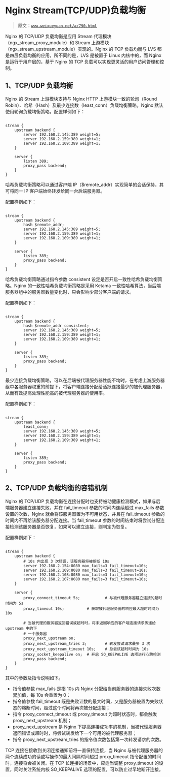 # Nginx Stream(TCP/UDP)负载均衡

> 原文：[`www.weixueyuan.net/a/790.html`](http://www.weixueyuan.net/a/790.html)

Nginx 的 TCP/UDP 负载均衡是应用 Stream 代理模块（ngx_stream_proxy_module）和 Stream 上游模块（ngx_stream_upstream_module）实现的。Nginx 的 TCP 负载均衡与 LVS 都是四层负载均衡的应用，所不同的是，LVS 是被置于 Linux 内核中的，而 Nginx 是运行于用户层的，基于 Nginx 的 TCP 负载可以实现更灵活的用户访问管理和控制。

## 1、TCP/UDP 负载均衡

Nginx 的 Stream 上游模块支持与 Nginx HTTP 上游模块一致的轮询（Round Robin）、哈希（Hash）及最少连接数（least_conn）负载均衡策略。Nginx 默认使用轮询负载均衡策略，配置样例如下：

```

stream {
    upstream backend {
        server 192.168.2.145:389 weight=5;
        server 192.168.2.159:389 weight=1;
        server 192.168.2.109:389 weight=1;
    }

    server {
        listen 389;
        proxy_pass backend;
    }
}
```

哈希负载均衡策略可以通过客户端 IP（$remote_addr）实现简单的会话保持，其可将同一 IP 客户端始终转发给同一台后端服务器。

配置样例如下：

```

stream {
    upstream backend {
        hash $remote_addr;
        server 192.168.2.145:389 weight=5;
        server 192.168.2.159:389 weight=1;
        server 192.168.2.109:389 weight=1;
    }

    server {
        listen 389;
        proxy_pass backend;
    }
}
```

哈希负载均衡策略通过指令参数 consistent 设定是否开启一致性哈希负载均衡策略。Nginx 的一致性哈希负载均衡策略是采用 Ketama 一致性哈希算法，当后端服务器组中的服务器数量变化时，只会影响少部分客户端的请求。

配置样例如下：

```

stream {
    upstream backend {
        hash $remote_addr consistent;
        server 192.168.2.145:389 weight=5;
        server 192.168.2.159:389 weight=1;
        server 192.168.2.109:389 weight=1;
    }

    server {
        listen 389;
        proxy_pass backend;
    }
}
```

最少连接负载均衡策略，可以在后端被代理服务器性能不均时，在考虑上游服务器组中各服务器权重的前提下，将客户端连接分配给活跃连接最少的被代理服务器，从而有效提高处理性能高的被代理服务器的使用率。

配置样例如下：

```

stream {
    upstream backend {
        least_conn;
        server 192.168.2.145:389 weight=5;
        server 192.168.2.159:389 weight=1;
        server 192.168.2.109:389 weight=1;
    }

    server {
        listen 389;
        proxy_pass backend;
    }
}
```

## 2、TCP/UDP 负载均衡的容错机制

Nginx 的 TCP/UDP 负载均衡在连接分配时也支持被动健康检测模式，如果与后端服务器建立连接失败，并在 fail_timeout 参数的时间内连续超过 max_fails 参数设置的次数，Nginx 就会将该服务器置为不可用状态，并且在 fail_timeout 参数的时间内不再给该服务器分配连接。当 fail_timeout 参数的时间结束时将尝试分配连接检测该服务器是否恢复，如果可以建立连接，则判定为恢复。

配置样例如下：

```

stream {
    upstream backend {
        # 10s 内出现 3 次错误，该服务器将被熔断 10s
        server 192.168.2.154:8080 max_fails=3 fail_timeout=10s;
        server 192.168.2.109:8080 max_fails=3 fail_timeout=10s;
        server 192.168.2.108:8080 max_fails=3 fail_timeout=10s;
        server 192.168.2.107:8080 max_fails=3 fail_timeout=10s;
    }

    server {
        proxy_connect_timeout 5s;           # 与被代理服务器建立连接的超时时间为 5s
        proxy_timeout 10s;          # 获取被代理服务器的响应最大超时时间为 10s

        # 当被代理的服务器返回错误或超时时，将未返回响应的客户端连接请求传递给 upstream 中的下
        # 一个服务器
        proxy_next_upstream on;
        proxy_next_upstream_tries 3;        # 转发尝试请求最多 3 次
        proxy_next_upstream_timeout 10s;    # 总尝试超时时间为 10s
        proxy_socket_keepalive on;  # 开启 SO_KEEPALIVE 选项进行心跳检测
        proxy_pass backend;
    }
}
```

其中的参数及指令说明如下。

*   指令值参数 max_fails 是指 10s 内 Nginx 分配给当前服务器的连接失败次数累加值，每 10s 会重置为 0；
*   指令值参数 fail_timeout 既是失败计数的最大时间，又是服务器被置为失败状态的熔断时间，超过这个时间将再次被分配连接；
*   指令 proxy_connect_timeout 或 proxy_timeout 为超时状态时，都会触发 proxy_next_upstream 机制；
*   proxy_next_upstream 是 Nginx 下提高连接成功率的机制，当被代理服务器返回错误或超时时，将尝试转发给下一个可用的被代理服务器；
*   指令 proxy_next_upstream_tries 的指令值次数包括第一次转发请求的次数。

TCP 连接在接收到关闭连接通知前将一直保持连接，当 Nginx 与被代理服务器的两个连续成功的读或写操作的最大间隔时间超过 proxy_timeout 指令配置的时间时，连接将会被关闭。在 TCP 长连接的场景中，应适当调整 proxy_timeout 的设置，同时关注系统内核 SO_KEEPALIVE 选项的配置，可以防止过早地断开连接。